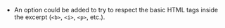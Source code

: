 - An option could be added to try to respect the basic HTML tags inside
  the excerpt (`<b>`, `<i>`, `<p>`, etc.).
